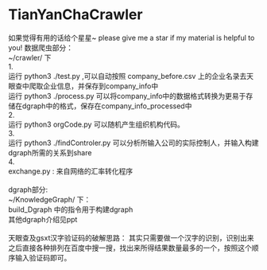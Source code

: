 # TianYanChaCrawler
<p>
如果觉得有用的话给个星星~
please give me a star if my material is helpful to you!
数据爬虫部分：<br>
~/crawler/ 下<br>
1.<br>
运行 python3 ./test.py  ,可以自动按照 company_before.csv 上的企业名录去天眼查中爬取企业信息，并保存到company_info中<br>
运行 python3 ./process.py   可以将company_info中的数据格式转换为更易于存储在dgraph中的格式，保存在company_info_processed中<br>
2.<br>
运行 python3 orgCode.py   可以随机产生组织机构代码。<br>
3.<br>
运行 python3 ./findControler.py  可以分析所输入公司的实际控制人，并输入构建dgraph所需的关系到share<br>
4.<br>
exchange.py : 来自网络的汇率转化程序<br>
<br>
dgraph部分:<br>
~/KnowledgeGraph/ 下：<br>
build_Dgraph 中的指令用于构建dgraph<br>
其他dgraph介绍见ppt<br>
<br>
天眼查及gsxt汉字验证码的破解思路：
其实只需要做一个汉字的识别，识别出来之后直接各种排列在百度中搜一搜，找出来所得结果数量最多的一个，按照这个顺序输入验证码即可。
</p>
